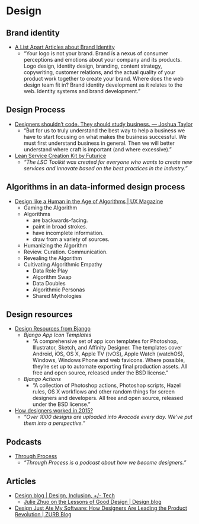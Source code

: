 # Design



## Brand identity

- [A List Apart Articles about Brand Identity](http://alistapart.com/topic/brand-identity)
  - “Your logo is not your brand. Brand is a nexus of consumer perceptions and emotions about your company and its products. Logo design, identity design, branding, content strategy, copywriting, customer relations, and the actual quality of your product work together to create your brand. Where does the web design team fit in? Brand identity development as it relates to the web. Identity systems and brand development.”



## Design Process

- [Designers shouldn’t code. They should study business. — Joshua Taylor](https://medium.com/@joshuantaylor/designers-shouldn-t-code-they-should-study-business-dc3e7e203d39#.df9fmoryb)
  - “But for us to truly understand the best way to help a business we have to start focusing on what makes the business successful. We must first understand business in general. Then we will better understand where craft is important (and where excessive).”
- [Lean Service Creation Kit by Futurice](https://futurice.github.io/lean-service-creation-kit/)
  - _“The LSC Toolkit was created for everyone who wants to create new services and innovate based on the best practices in the industry.”_


## Algorithms in an data-informed design process

- [Design like a Human in the Age of Algorithms | UX Magazine](http://uxmag.com/articles/design-like-a-human-in-the-age-of-algorithms)
  - Gaming the Algorithm
  - Algorithms
    - are backwards-facing.
    - paint in broad strokes.
    - have incomplete information.
    - draw from a variety of sources.
  - Humanizing the Algorithm
  - Review. Curation. Communication.
  - Revealing the Algorithm
  - Cultivating Algorithmic Empathy
    - Data Role Play
    - Algorithm Swap
    - Data Doubles
    - Algorithmic Personas
    - Shared Mythologies


## Design resources

- [Design Resources from Bjango](https://bjango.com/designresources/)
  - _Bjango App Icon Templates_
    - “A comprehensive set of app icon templates for Photoshop, Illustrator, Sketch, and Affinity Designer. The templates cover Android, iOS, OS X, Apple TV (tvOS), Apple Watch (watchOS), Windows, Windows Phone and web favicons. Where possible, they’re set up to automate exporting final production assets. All free and open source, released under the BSD license.”
  - _Bjango Actions_
    - “A collection of Photoshop actions, Photoshop scripts, Hazel rules, OS X workflows and other random things for screen designers and developers. All free and open source, released under the BSD license.”
- [How designers worked in 2015?](https://2015.avocode.com/)
  - _“Over 1000 designs are uploaded into Avocode every day. We've put them into a perspective.”_


## Podcasts

- [Through Process](http://throughprocess.com/)
  - _“Through Process is a podcast about how we become designers.”_


## Articles

- [Design.blog | Design, Inclusion, +/- Tech](https://design.blog/)
  - [Julie Zhuo on the Lessons of Good Design | Design.blog](https://design.blog/2016/09/01/julie-zhuo-on-the-lessons-of-good-design/)
- [Design Just Ate My Software: How Designers Are Leading the Product Revolution | ZURB Blog](http://zurb.com/article/1444/design-just-ate-my-software-how-designers)

